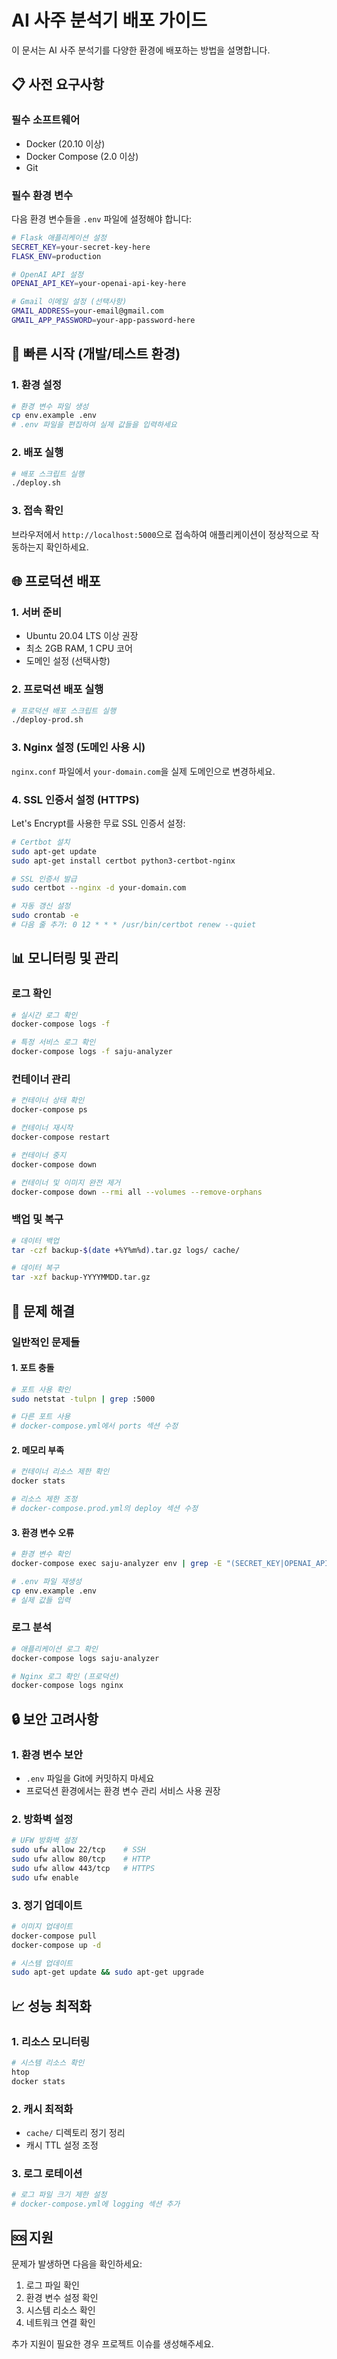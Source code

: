 # AI 사주 분석기 배포 가이드

이 문서는 AI 사주 분석기를 다양한 환경에 배포하는 방법을 설명합니다.

## 📋 사전 요구사항

### 필수 소프트웨어
- Docker (20.10 이상)
- Docker Compose (2.0 이상)
- Git

### 필수 환경 변수
다음 환경 변수들을 `.env` 파일에 설정해야 합니다:

```bash
# Flask 애플리케이션 설정
SECRET_KEY=your-secret-key-here
FLASK_ENV=production

# OpenAI API 설정
OPENAI_API_KEY=your-openai-api-key-here

# Gmail 이메일 설정 (선택사항)
GMAIL_ADDRESS=your-email@gmail.com
GMAIL_APP_PASSWORD=your-app-password-here
```

## 🚀 빠른 시작 (개발/테스트 환경)

### 1. 환경 설정
```bash
# 환경 변수 파일 생성
cp env.example .env
# .env 파일을 편집하여 실제 값들을 입력하세요
```

### 2. 배포 실행
```bash
# 배포 스크립트 실행
./deploy.sh
```

### 3. 접속 확인
브라우저에서 `http://localhost:5000`으로 접속하여 애플리케이션이 정상적으로 작동하는지 확인하세요.

## 🌐 프로덕션 배포

### 1. 서버 준비
- Ubuntu 20.04 LTS 이상 권장
- 최소 2GB RAM, 1 CPU 코어
- 도메인 설정 (선택사항)

### 2. 프로덕션 배포 실행
```bash
# 프로덕션 배포 스크립트 실행
./deploy-prod.sh
```

### 3. Nginx 설정 (도메인 사용 시)
`nginx.conf` 파일에서 `your-domain.com`을 실제 도메인으로 변경하세요.

### 4. SSL 인증서 설정 (HTTPS)
Let's Encrypt를 사용한 무료 SSL 인증서 설정:

```bash
# Certbot 설치
sudo apt-get update
sudo apt-get install certbot python3-certbot-nginx

# SSL 인증서 발급
sudo certbot --nginx -d your-domain.com

# 자동 갱신 설정
sudo crontab -e
# 다음 줄 추가: 0 12 * * * /usr/bin/certbot renew --quiet
```

## 📊 모니터링 및 관리

### 로그 확인
```bash
# 실시간 로그 확인
docker-compose logs -f

# 특정 서비스 로그 확인
docker-compose logs -f saju-analyzer
```

### 컨테이너 관리
```bash
# 컨테이너 상태 확인
docker-compose ps

# 컨테이너 재시작
docker-compose restart

# 컨테이너 중지
docker-compose down

# 컨테이너 및 이미지 완전 제거
docker-compose down --rmi all --volumes --remove-orphans
```

### 백업 및 복구
```bash
# 데이터 백업
tar -czf backup-$(date +%Y%m%d).tar.gz logs/ cache/

# 데이터 복구
tar -xzf backup-YYYYMMDD.tar.gz
```

## 🔧 문제 해결

### 일반적인 문제들

#### 1. 포트 충돌
```bash
# 포트 사용 확인
sudo netstat -tulpn | grep :5000

# 다른 포트 사용
# docker-compose.yml에서 ports 섹션 수정
```

#### 2. 메모리 부족
```bash
# 컨테이너 리소스 제한 확인
docker stats

# 리소스 제한 조정
# docker-compose.prod.yml의 deploy 섹션 수정
```

#### 3. 환경 변수 오류
```bash
# 환경 변수 확인
docker-compose exec saju-analyzer env | grep -E "(SECRET_KEY|OPENAI_API_KEY)"

# .env 파일 재생성
cp env.example .env
# 실제 값들 입력
```

### 로그 분석
```bash
# 애플리케이션 로그 확인
docker-compose logs saju-analyzer

# Nginx 로그 확인 (프로덕션)
docker-compose logs nginx
```

## 🔒 보안 고려사항

### 1. 환경 변수 보안
- `.env` 파일을 Git에 커밋하지 마세요
- 프로덕션 환경에서는 환경 변수 관리 서비스 사용 권장

### 2. 방화벽 설정
```bash
# UFW 방화벽 설정
sudo ufw allow 22/tcp    # SSH
sudo ufw allow 80/tcp    # HTTP
sudo ufw allow 443/tcp   # HTTPS
sudo ufw enable
```

### 3. 정기 업데이트
```bash
# 이미지 업데이트
docker-compose pull
docker-compose up -d

# 시스템 업데이트
sudo apt-get update && sudo apt-get upgrade
```

## 📈 성능 최적화

### 1. 리소스 모니터링
```bash
# 시스템 리소스 확인
htop
docker stats
```

### 2. 캐시 최적화
- `cache/` 디렉토리 정기 정리
- 캐시 TTL 설정 조정

### 3. 로그 로테이션
```bash
# 로그 파일 크기 제한 설정
# docker-compose.yml에 logging 섹션 추가
```

## 🆘 지원

문제가 발생하면 다음을 확인하세요:
1. 로그 파일 확인
2. 환경 변수 설정 확인
3. 시스템 리소스 확인
4. 네트워크 연결 확인

추가 지원이 필요한 경우 프로젝트 이슈를 생성해주세요. 